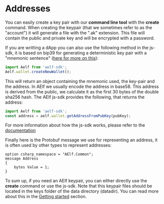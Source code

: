 # Addresses

You can easily create a key pair with our **command line tool** with the **create** command. When creating the keypair \(that we sometimes refer to as the "account"\) it will generate a file with the ".ak" extension. This file will contain the public and private key and will be encrypted with a password.

If you are writting a dApp you can also use the following method in the js-sdk, it is based on bip39 for generating a deterministic key pair with a "mnemonic sentence" \([here for more on this](https://github.com/bitcoin/bips/blob/master/bip-0039.mediawiki)\):

```javascript
import Aelf from 'aelf-sdk';
Aelf.wallet.createNewWallet();
```

This will return an object containing the mnemonic used, the key-pair and the address. In AElf we usually encode the address in base58. This address is derived from the public, we calculate it as the first 30 bytes of the double sha256 hash. The AElf js-sdk provides the following, that returns the address:

```javascript
import Aelf from 'aelf-sdk';
const address = aelf.wallet.getAddressFromPubKey(pubKey);
```

For more information about how the js-sdk works, please refer to the [documentation](https://github.com/AElfProject/aelf-sdk.js/blob/doc-2.0/docs/Wallet.md)

Finally here is the Protobuf message we use for representing an address, it is often used by other types to represent addresses:

```text
option csharp_namespace = "AElf.Common";
message Address
{
    bytes Value = 1;
}
```

To sum up, if you need an AElf keypair, you can either directly use the **create** command or use the js-sdk. Note that this keypair files should be located in the keys folder of the data directory \(datadir\). You can read more about this in the [Getting started](../main-1/quickstart.md) section.

